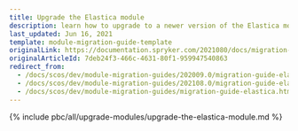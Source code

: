 ```yaml
---
title: Upgrade the Elastica module
description: learn how to upgrade to a newer version of the Elastica module within your Spryker based projects.
last_updated: Jun 16, 2021
template: module-migration-guide-template
originalLink: https://documentation.spryker.com/2021080/docs/migration-guide-elastica
originalArticleId: 7deb24f3-466c-4631-80f1-959947540863
redirect_from:
  - /docs/scos/dev/module-migration-guides/202009.0/migration-guide-elastica.html
  - /docs/scos/dev/module-migration-guides/202108.0/migration-guide-elastica.html
  - /docs/scos/dev/module-migration-guides/migration-guide-elastica.html
---
```


{% include pbc/all/upgrade-modules/upgrade-the-elastica-module.md %} <!-- To edit, see /_includes/pbc/all/upgrade-modules/upgrade-the-elastica-module.md -->
